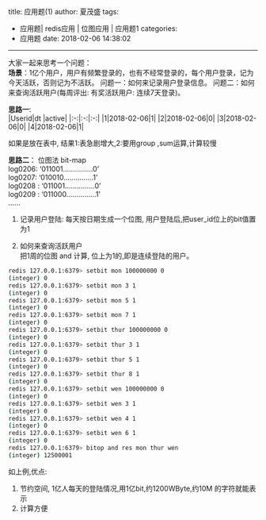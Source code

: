 title: 应用题(1)
author: 夏茂盛
tags:
  - 应用题| redis应用 | 位图应用 | 应用题1
categories:
  - 应用题
date: 2018-02-06 14:38:02
---
大家一起来思考一个问题：  
**场景**：1亿个用户，用户有频繁登录的，也有不经常登录的，每个用户登录，记为今天活跃，否则记为不活跃。
问题一：如何来记录用户登录信息。
问题二：如何来查询活跃用户(每周评出: 有奖活跃用户: 连续7天登录)。

**思路一**:  
|Userid|dt |active|
|:-:|:-:|:-:|
|1|2018-02-06|1|
|2|2018-02-06|0|
|3|2018-02-06|0|
|4|2018-02-06|1|

如果是放在表中, 结果1:表急剧增大,2:要用group ,sum运算,计算较慢

**思路二**：
位图法 bit-map  
log0206:    ‘011001...............0’  
log0207:    ‘010010...............1’  
log0208 :   ‘011001...............0’  
log0209 :   ‘011000...............1’  
......
 
1. 记录用户登陆:
每天按日期生成一个位图, 用户登陆后,把user_id位上的bit值置为1

2. 如何来查询活跃用户  
把1周的位图  and 计算, 位上为1的,即是连续登陆的用户。
~~~ bash
redis 127.0.0.1:6379> setbit mon 100000000 0
(integer) 0
redis 127.0.0.1:6379> setbit mon 3 1
(integer) 0
redis 127.0.0.1:6379> setbit mon 5 1
(integer) 0
redis 127.0.0.1:6379> setbit mon 7 1
(integer) 0
redis 127.0.0.1:6379> setbit thur 100000000 0
(integer) 0
redis 127.0.0.1:6379> setbit thur 3 1
(integer) 0
redis 127.0.0.1:6379> setbit thur 5 1
(integer) 0
redis 127.0.0.1:6379> setbit thur 8 1
(integer) 0
redis 127.0.0.1:6379> setbit wen 100000000 0
(integer) 0
redis 127.0.0.1:6379> setbit wen 3 1
(integer) 0
redis 127.0.0.1:6379> setbit wen 4 1
(integer) 0
redis 127.0.0.1:6379> setbit wen 6 1
(integer) 0
redis 127.0.0.1:6379> bitop and res mon thur wen
(integer) 12500001
~~~

如上例,优点:
1. 节约空间, 1亿人每天的登陆情况,用1亿bit,约1200WByte,约10M 的字符就能表示
2. 计算方便